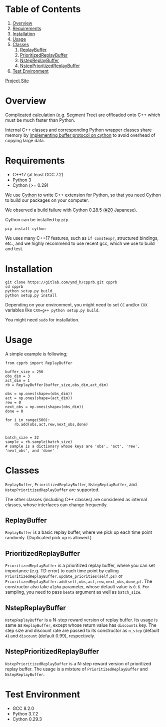 
# Table of Contents

1.  [Overview](#org24b3de8)
2.  [Requirements](#orgfb4f198)
3.  [Installation](#orgb441d55)
4.  [Usage](#orgc5f3852)
5.  [Classes](#org6af13a8)
    1.  [ReplayBuffer](#org4bd76ff)
    2.  [PrioritizedReplayBuffer](#orgb7da8b6)
    3.  [NstepReplayBuffer](#orgad80bec)
    4.  [NstepPrioritizedReplayBuffer](#orgc9ba088)
6.  [Test Environment](#orga2651aa)

[Project Site](https://ymd_h.gitlab.io/cpprb/)


<a id="org24b3de8"></a>

# Overview

Complicated calculation (e.g. Segment Tree) are offloaded onto C++
which must be much faster than Python.

Internal C++ classes and corresponding Python wrapper classes share
memory by [implementing buffer protocol on cython](https://cython.readthedocs.io/en/latest/src/userguide/buffer.html) to avoid overhead of
copying large data.


<a id="orgfb4f198"></a>

# Requirements

-   C++17 (at least GCC 7.2)
-   Python 3
-   Cython (>= 0.29)

We use [Cython](https://cython.org/) to write C++ extension for Python, so that you need
Cython to build our packages on your computer.

We observed a build failure with Cython 0.28.5 ([#20](https://gitlab.com/ymd_h/cpprb/issues/20) Japanese).

Cython can be installed by `pip`.

    pip install cython

We uses many C++17 features, such as `if constexpr`, structured
bindings, etc., and we highly recommend to use recent gcc, which we
use to build and test.


<a id="orgb441d55"></a>

# Installation

    git clone https://gitlab.com/ymd_h/cpprb.git cpprb
    cd cpprb
    python setup.py build
    python setup.py install

Depending on your environment, you might need to set `CC` and/or `CXX`
variables like `CXX=g++ python setup.py build`.

You might need `sudo` for installation.


<a id="orgc5f3852"></a>

# Usage

A simple example is following;

    from cpprb import ReplayBuffer
    
    buffer_size = 256
    obs_dim = 3
    act_dim = 1
    rb = ReplayBuffer(buffer_size,obs_dim,act_dim)
    
    obs = np.ones(shape=(obs_dim))
    act = np.ones(shape=(act_dim))
    rew = 0
    next_obs = np.ones(shape=(obs_dim))
    done = 0
    
    for i in range(500):
        rb.add(obs,act,rew,next_obs,done)
    
    
    batch_size = 32
    sample = rb.sample(batch_size)
    # sample is a dictionary whose keys are 'obs', 'act', 'rew', 'next_obs', and 'done'


<a id="org6af13a8"></a>

# Classes

`ReplayBuffer`, `PrioritizedReplayBuffer`, `NstepReplayBuffer`,
and `NstepPrioritizedReplayBuffer` are supported.

The other classes (including C++ classes) are considered as internal
classes, whose interfaces can change frequently.


<a id="org4bd76ff"></a>

## ReplayBuffer

`ReplayBuffer` is a basic replay buffer, where we pick up each time
point randomly. (Duplicated pick up is allowed.)


<a id="orgb7da8b6"></a>

## PrioritizedReplayBuffer

`PrioritizedReplayBuffer` is a prioritized replay buffer, where you
can set importance (e.g. TD error) to each time point by calling
`PrioritizedReplayBuffer.update_priorities(self,ps)` or
`PrioritizedReplayBuffer.add(self,obs,act,rew,next_obs,done,p)`.
The constructor also take `alpha` parameter, whose default value is `0.6`.
For sampling, you need to pass `beata` argument as well as `batch_size`.


<a id="orgad80bec"></a>

## NstepReplayBuffer

`NstepReplayBuffer` is a N-step reward version of replay buffer. Its
usage is same as `ReplayBuffer`, except whose return value has
`discounts` key. The step size and discount rate are passed to its
constructor as `n_step` (default `4`) and `discount` (default 0.99),
respectively.


<a id="orgc9ba088"></a>

## NstepPrioritizedReplayBuffer

`NstepPrioritizedReplayBuffer` is a N-step reward version of
prioritized replay buffer.  The usage is a mixture of
`PrioritizedReplayBuffer` and `NstepReplayBuffer`.


<a id="orga2651aa"></a>

# Test Environment

-   GCC 8.2.0
-   Python 3.7.2
-   Cython 0.29.3

